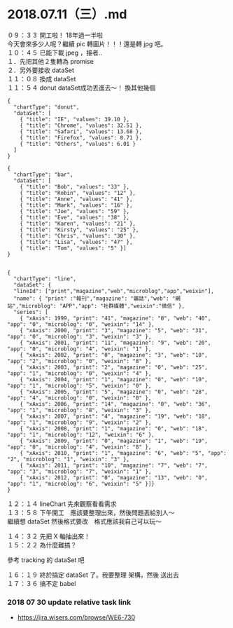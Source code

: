 # 2018.07.11（三）.md

０９：３３ 開工啦！ 18年過一半啦  
今天會來多少人呢？繼續 pic 轉圖片！！！還是轉 jpg 吧。  
１０：４５ 已能下載 jpeg ，接者..  
１．先把其他２隻轉為 promise  
２．另外要接收 dataSet  
１１：０８ 換成 dataSet   
１１：５４ donut dataSet成功丟進去～！ 換其他幾個  
```
{
  "chartType": "donut",
  "dataSet": [
    { "title": "IE", "values": 39.10 },
    { "title": "Chrome", "values": 32.51 },
    { "title": "Safari", "values": 13.68 },
    { "title": "Firefox", "values": 8.71 },
    { "title": "Others", "values": 6.01 }
  ]
}

{
  "chartType": "bar",
  "dataSet": [
    { "title": "Bob", "values": "33" },
    { "title": "Robin", "values": "12" },
    { "title": "Anne", "values": "41" },
    { "title": "Mark", "values": "16" },
    { "title": "Joe", "values": "59" },
    { "title": "Eve", "values": "38" },
    { "title": "Karen", "values": "21" },
    { "title": "Kirsty", "values": "25" },
    { "title": "Chris", "values": "30" },
    { "title": "Lisa", "values": "47" },
    { "title": "Tom", "values": "5" }]
}


{
  "chartType": "line",
  "dataSet": {
  "lineId": ["print","magazine","web","microblog","app","weixin"],
  "name": { "print" :"報刊","magazine": "雜誌","web": "網站","microblog": "APP","app": "社群媒體","weixin":"微信" },
  "series": [
    { "xAxis": 1999, "print": "41", "magazine": "0", "web": "40", "app": "0", "microblog": "0", "weixin": "14" },
    { "xAxis": 2000, "print": "3", "magazine": "5", "web": "31", "app": "0", "microblog": "3", "weixin": "3" },
    { "xAxis": 2001, "print": "11", "magazine": "9", "web": "20", "app": "0", "microblog": "4", "weixin": "1" },
    { "xAxis": 2002, "print": "0", "magazine": "3", "web": "10", "app": "2", "microblog": "0", "weixin": "8" },
    { "xAxis": 2003, "print": "2", "magazine": "0", "web": "25", "app": "1", "microblog": "0", "weixin": "4" },
    { "xAxis": 2004, "print": "1", "magazine": "0", "web": "10", "app": "1", "microblog": "5", "weixin": "0" },
    { "xAxis": 2005, "print": "5", "magazine": "0", "web": "28", "app": "4", "microblog": "0", "weixin": "0" },
    { "xAxis": 2006, "print": "14", "magazine": "0", "web": "36", "app": "1", "microblog": "8", "weixin": "3" },
    { "xAxis": 2007, "print": "4", "magazine": "19", "web": "18", "app": "1", "microblog": "9", "weixin": "2" },
    { "xAxis": 2008, "print": "1", "magazine": "0", "web": "18", "app": "1", "microblog": "12", "weixin": "6" },
    { "xAxis": 2009, "print": "0", "magazine": "1", "web": "19", "app": "0", "microblog": "4", "weixin": "8" },
    { "xAxis": 2010, "print": "1", "magazine": "6", "web": "5", "app": "2", "microblog": "1", "weixin": "3" },
    { "xAxis": 2011, "print": "10", "magazine": "7", "web": "7", "app": "3", "microblog": "7", "weixin": "1" },
    { "xAxis": 2012, "print": "0", "magazine": "13", "web": "0", "app": "1", "microblog": "6", "weixin": "5" }]}
}

```

１２：１４ lineChart 先來觀察看看需求  
１３：５８ 下午開工　應該要整理出來，然後問題丟給別人～  
繼續想 dataSet 然後格式要改　格式應該我自己可以玩～  
  
１４：３２ 先把 X 軸抽出來！  
１５：２２ 為什麼難搞？  

參考 tracking 的 dataSet 吧  

１６：１９ 終於搞定 dataSet 了。我要整理 架構，然後 送出去  
１７：３６ 搞不定 babel  

### 2018 07 30 update relative task link
 - https://jira.wisers.com/browse/WE6-730  
